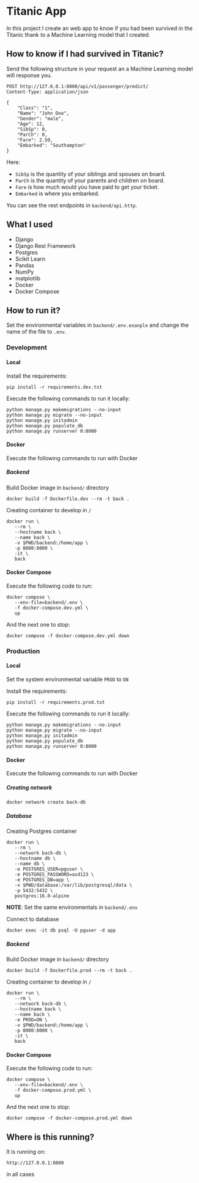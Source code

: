 # Titanic App

In this project I create an web app to know if you had been survived in the Titanic thank to a Machine Learning model that I created.

## How to know if I had survived in Titanic?
Send the following structure in your request an a Machine Learning model will response you.
```
POST http://127.0.0.1:8000/api/v1/passenger/predict/
Content-Type: application/json

{
    "Class": "1",
    "Name": "John Doe",
    "Gender": "male",
    "Age": 12,
    "SibSp": 0,
    "ParCh": 0,
    "Fare": 2.50,
    "Embarked": "Southampton"
}
```
Here:
- `SibSp` is the quantity of your siblings and spouses on board.
- `ParCh` is the quantity of your parents and children on board.
- `Fare` is how much would you have paid to get your ticket. 
- `Embarked` is where you embarked. 

You can see the rest endpoints in `backend/api.http`.

## What I used
- Django
- Django Rest Framework
- Postgres
- Scikit Learn
- Pandas
- NumPy
- matplotlib
- Docker
- Docker Compose

## How to run it?
Set the environmental variables in `backend/.env.exanple` and change the name of the file to `.env`.

### Development
#### Local
Install the requirements:
```
pip install -r requirements.dev.txt
```
Execute the following commands to run it locally:
```
python manage.py makemigrations --no-input
python manage.py migrate --no-input
python manage.py initadmin
python manage.py populate_db
python manage.py runserver 0:8000
```
#### Docker
Execute the following commands to run with Docker
##### Backend
Build Docker image in `backend/` directory
```
docker build -f Dockerfile.dev --rm -t back .
```
Creating container to develop in `/`
```
docker run \
   --rm \
   --hostname back \
   --name back \
   -v $PWD/backend:/home/app \
   -p 8000:8000 \
   -it \
   back
```

#### Docker Compose
Execute the following code to run:
```
docker compose \
   --env-file=backend/.env \
   -f docker-compose.dev.yml \
   up
```
And the next one to stop:
```
docker compose -f docker-compose.dev.yml down
```

### Production
#### Local
Set the system environmental variable `PROD` to `ON`

Install the requirements:
```
pip install -r requirements.prod.txt
```
Execute the following commands to run it locally:
```
python manage.py makemigrations --no-input
python manage.py migrate --no-input
python manage.py initadmin
python manage.py populate_db
python manage.py runserver 0:8000
```
#### Docker
Execute the following commands to run with Docker
##### Creating network
```
docker network create back-db
```
##### Database
Creating Postgres container
```
docker run \
   --rm \
   --network back-db \
   --hostname db \
   --name db \
   -e POSTGRES_USER=pguser \
   -e POSTGRES_PASSWORD=asd123 \
   -e POSTGRES_DB=app \
   -v $PWD/database:/var/lib/postgresql/data \
   -p 5432:5432 \
   postgres:16.0-alpine
```
**NOTE**: Set the same environmentals in `backend/.env`

Connect to database
```
docker exec -it db psql -U pguser -d app
```
##### Backend
Build Docker image in `backend/` directory
```
docker build -f Dockerfile.prod --rm -t back .
```
Creating container to develop in `/`
```
docker run \
   --rm \
   --network back-db \
   --hostname back \
   --name back \
   -e PROD=ON \
   -v $PWD/backend:/home/app \
   -p 8000:8000 \
   -it \
   back
```

#### Docker Compose
Execute the following code to run:
```
docker compose \
   --env-file=backend/.env \
   -f docker-compose.prod.yml \
   up
```
And the next one to stop:
```
docker compose -f docker-compose.prod.yml down
```

## Where is this running?
It is running on:
```
http://127.0.0.1:8000
```
in all cases